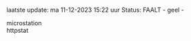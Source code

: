laatste update: 
ma 11-12-2023 15:22   uur 
Status: FAALT - geel - 
<div class="service Y">microstation</div><div class="service G">httpstat</div>